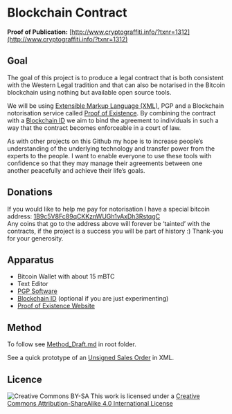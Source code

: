 # Blockchain Contract

**Proof of Publication:** [http://www.cryptograffiti.info/?txnr=1312](http://www.cryptograffiti.info/?txnr=1312)

## Goal
The goal of this project is to produce a legal contract that is both consistent with the Western Legal tradition and that can also be notarised in the Bitcoin blockchain using nothing but available open source tools.  

We will be using [Extensible Markup Language (XML)](http://www.w3schools.com/xml/), PGP and a Blockchain notorisation service called [Proof of Existence](http://proofofexistence.com/). By combining the contract with a [Blockchain ID](https://github.com/MrChrisJ/World-Citizenship) we aim to bind the agreement to individuals in such a way that the contract becomes enforceable in a court of law.  

As with other projects on this Github my hope is to increase people’s  understanding of the underlying technology and transfer power from the experts to the people. I want to enable everyone to use these tools with confidence so that they may manage their agreements between one another peacefully and achieve their life’s goals.  

## Donations
If you would like to help me pay for notorisation I have a special bitcoin address:
[1B9c5V8Fc89qCKKznWUGh1vAxDh3RstqgC](https://blockchain.info/address/1B9c5V8Fc89qCKKznWUGh1vAxDh3RstqgC)  
Any coins that go to the address above will forever be ‘tainted’ with the contracts, if the project is a success you will be part of history :)
Thank-you for your generosity.  

## Apparatus
- Bitcoin Wallet with about 15 mBTC
- Text Editor
- [PGP Software](https://gpgtools.org/)
- [Blockchain ID](https://github.com/MrChrisJ/World-Citizenship) (optional if you are just experimenting)  
- [Proof of Existence Website](http://proofofexistence.com/)  

## Method
To follow see [Method_Draft.md](https://github.com/MrChrisJ/Blockchain-Contract/blob/master/Method_Draft.md) in root folder.  

See a quick prototype of an [Unsigned Sales Order](https://github.com/MrChrisJ/Blockchain-Contract/blob/master/Prototype_01/Sales_Order_UNSIGNED.xml) in XML.

## Licence
![Creative Commons BY-SA](https://i.creativecommons.org/l/by-sa/4.0/88x31.png)
This work is licensed under a [Creative Commons Attribution-ShareAlike 4.0 International License](http://creativecommons.org/licenses/by-sa/4.0/)
